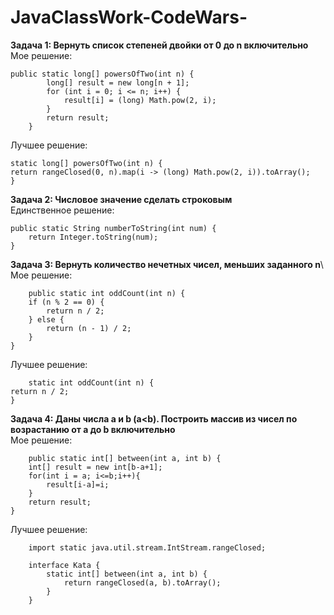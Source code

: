 # JavaClassWork-CodeWars-
**Задача 1:   Вернуть список степеней двойки от 0 до n включительно**\
Мое решение:


	public static long[] powersOfTwo(int n) {
            long[] result = new long[n + 1];
            for (int i = 0; i <= n; i++) {
                result[i] = (long) Math.pow(2, i);
            }
            return result;
        }
        
				
Лучшее решение: 


	static long[] powersOfTwo(int n) {
    return rangeClosed(0, n).map(i -> (long) Math.pow(2, i)).toArray();
  	}
	
	
**Задача 2: Числовое значение сделать строковым**\
Единственное решение:

	public static String numberToString(int num) {
        return Integer.toString(num);
    }
		
		
**Задача 3: Вернуть количество нечетных чисел, меньших заданного n**\		
Мое решение:


		public static int oddCount(int n) {
        if (n % 2 == 0) {
            return n / 2;
        } else {
            return (n - 1) / 2;
        }
    }
		
Лучшее решение:


		static int oddCount(int n) {
    return n / 2;
	}
		
		
**Задача 4: Даны числа a и b (a<b). Построить массив из чисел по возрастанию от a до b включительно**\
Мое решение: 

		public static int[] between(int a, int b) {
        int[] result = new int[b-a+1];
        for(int i = a; i<=b;i++){
            result[i-a]=i;
        }
        return result;
    }
		
Лучшее решение: 

		import static java.util.stream.IntStream.rangeClosed;

		interface Kata {
			static int[] between(int a, int b) {
				return rangeClosed(a, b).toArray();
			}
		}
		
		
	
	
	

				
